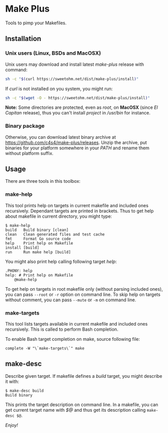 # Make Plus

Tools to pimp your Makefiles.

## Installation

### Unix users (Linux, BSDs and MacOSX)

Unix users may download and install latest *make-plus* release with command:

```bash
sh -c "$(curl https://sweetohm.net/dist/make-plus/install)"
```

If *curl* is not installed on you system, you might run:

```bash
sh -c "$(wget -O - https://sweetohm.net/dist/make-plus/install)"
```

**Note:** Some directories are protected, even as *root*, on **MacOSX** (since *El Capitan* release), thus you can't install *project* in */usr/bin* for instance.

### Binary package

Otherwise, you can download latest binary archive at <https://github.com/c4s4/make-plus/releases>. Unzip the archive, put binaries for your platform somewhere in your *PATH* and rename them without platform suffix.

## Usage

There are three tools in this toolbox:

### make-help

This tool prints help on targets in current makefile and included ones recursively. Dependant targets are printed in brackets. Thus to get help about makefile in current directory, you might type:

```
$ make-help
build   Build binary [clean]
clean   Clean generated files and test cache
fmt     Format Go source code
help    Print help on Makefile
install [build]
run     Run make help [build]
```

You might also print help calling following target *help*:

```
.PHONY: help
help: # Print help on Makefile
	@make-help
```

To get help on targets in root makefile only (without parsing included ones), you can pass `--root` or `-r` option on command line. To skip help on targets without comment, you can pass `--mute` or `-m` on command line.

### make-targets

This tool lists targets available in current makefile and included ones recursively. This is called to perform Bash completion.

To enable Bash target completion on make, source following file:

```
complete -W "\`make-targets\`" make
```

## make-desc

Describe given target. If makefile defines a *build* target, you might describe it with:

```
$ make-desc build
Build binary
```

This prints the target description on command line. In a makefile, you can get current target name with *$@* and thus get its description calling `make-desc $@`.

*Enjoy!*
